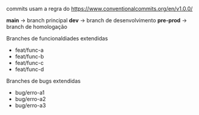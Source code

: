 commits usam a regra do https://www.conventionalcommits.org/en/v1.0.0/ 

**main** &rarr; branch principal
**dev** &rarr; branch de desenvolvimento
**pre-prod** &rarr; branch de homologação

Branches de funcionaldiades extendidas
* feat/func-a
* feat/func-b
* feat/func-c
* feat/func-d

Branches de bugs extendidas
* bug/erro-a1
* bug/erro-a2
* bug/erro-a3
